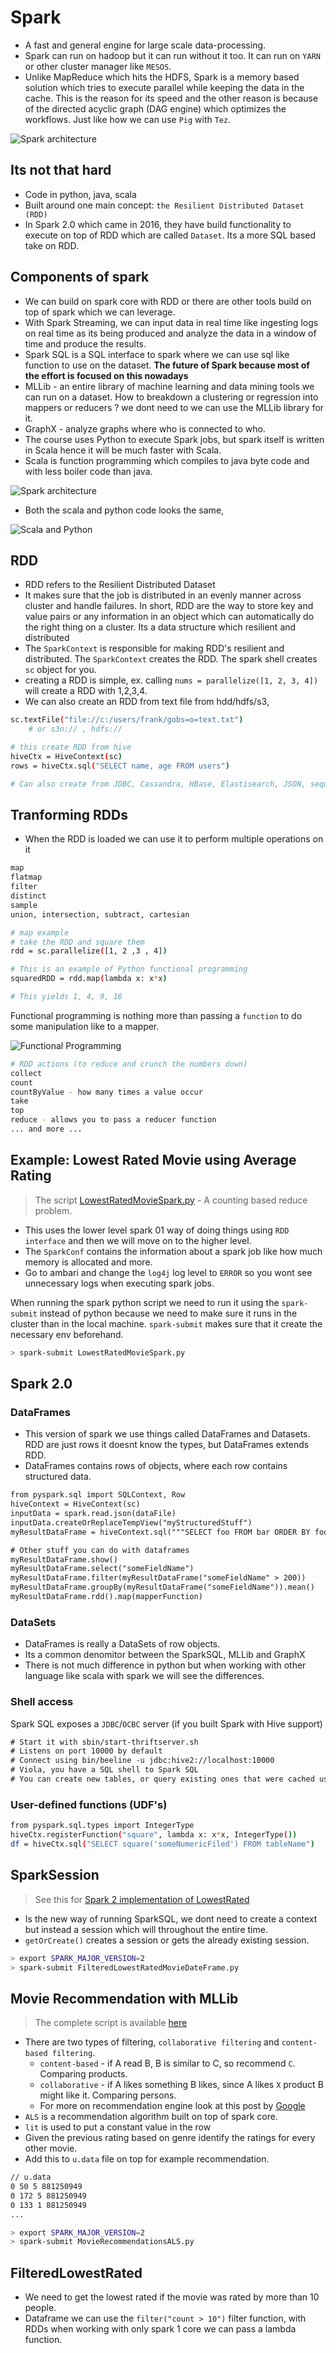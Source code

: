 # Spark

- A fast and general engine for large scale data-processing.
- Spark can run on hadoop but it can run without it too. It can run on `YARN` or other cluster manager like `MESOS`.
- Unlike MapReduce which hits the HDFS, Spark is a memory based solution which tries to execute parallel while keeping the data in the cache. This is the reason for its speed and the other reason is because of the directed acyclic graph (DAG engine) which optimizes the workflows. Just like how we can use `Pig` with `Tez`.

![Spark architecture](./docs/01.png)

## Its not that hard

- Code in python, java, scala
- Built around one main concept: `the Resilient Distributed Dataset (RDD)`
- In Spark 2.0 which came in 2016, they have build functionality to execute on top of RDD which are called `Dataset`. Its a more SQL based take on RDD.

## Components of spark

- We can build on spark core with RDD or there are other tools build on top of spark which we can leverage.
- With Spark Streaming, we can input data in real time like ingesting logs on real time as its being produced and analyze the data in a window of time and produce the results. 
- Spark SQL is a SQL interface to spark where we can use sql like function to use on the dataset. **The future of Spark because most of the effort is focused on this nowadays**
- MLLib - an entire library of machine learning and data mining tools we can run on a dataset. How to breakdown a clustering or regression into mappers or reducers ? we dont need to we can use the MLLib library for it.
- GraphX - analyze graphs where who is connected to who.
- The course uses Python to execute Spark jobs, but spark itself is written in Scala hence it will be much faster with Scala.
- Scala is function programming which compiles to java byte code and with less boiler code than java.

![Spark architecture](./docs/02.png)

- Both the scala and python code looks the same,

![Scala and Python](./docs/03.png)


## RDD

- RDD refers to the Resilient Distributed Dataset
- It makes sure that the job is distributed in an evenly manner across cluster and handle failures. In short, RDD are the way to store key and value pairs or any information in an object which can automatically do the right thing on a cluster. Its a data structure which resilient and distributed
- The `SparkContext` is responsible for making RDD's resilient and distributed. The `SparkContext` creates the RDD. The spark shell creates `sc` object for you.
- creating a RDD is simple, ex. calling `nums = parallelize([1, 2, 3, 4])` will create a RDD with 1,2,3,4.
- We can also create an RDD from text file from hdd/hdfs/s3,

```sh
sc.textFile("file://c:/users/frank/gobs=o=text.txt")
	# or s3n:// , hdfs://

# this create RDD from hive
hiveCtx = HiveContext(sc) 
rows = hiveCtx.sql("SELECT name, age FROM users")

# Can also create from JDBC, Cassandra, HBase, Elastisearch, JSON, sequence files, various compressed formats
```

## Tranforming RDDs

- When the RDD is loaded we can use it to perform multiple operations on it

```sh
map
flatmap
filter
distinct
sample
union, intersection, subtract, cartesian

# map example
# take the RDD and square them
rdd = sc.parallelize([1, 2 ,3 , 4])

# This is an example of Python functional programming
squaredRDD = rdd.map(lambda x: x*x)

# This yields 1, 4, 9, 16
```

Functional programming is nothing more than passing a `function` to do some manipulation like to a mapper.

![Functional Programming](./docs/04.png)

```sh
# RDD actions (to reduce and crunch the numbers down)
collect
count
countByValue - how many times a value occur
take
top
reduce - allows you to pass a reducer function
... and more ...
```

## Example: Lowest Rated Movie using Average Rating

> The script [LowestRatedMovieSpark.py](./LowestRatedMovieSpark.py) - A counting based reduce problem.

- This uses the lower level spark 01 way of doing things using `RDD interface` and then we will move on to the higher level.
- The `SparkConf` contains the information about a spark job like how much memory is allocated and more.
- Go to ambari and change the `log4j` log level to `ERROR` so you wont see unnecessary logs when executing spark jobs.

When running the spark python script we need to run it using the `spark-submit` instead of python because we need to make sure it runs in the cluster than in the local machine. `spark-submit` makes sure that it create the necessary env beforehand.

```sh
> spark-submit LowestRatedMovieSpark.py
```

## Spark 2.0

### DataFrames

- This version of spark we use things called DataFrames and Datasets. RDD are just rows it doesnt know the types, but DataFrames extends RDD.
- DataFrames contains rows of objects, where each row contains structured data.

```txt
from pyspark.sql import SQLContext, Row
hiveContext = HiveContext(sc)
inputData = spark.read.json(dataFile)
inputData.createOrReplaceTempView("myStructuredStuff")
myResultDataFrame = hiveContext.sql("""SELECT foo FROM bar ORDER BY foobar""")

# Other stuff you can do with dataframes
myResultDataFrame.show()
myResultDataFrame.select("someFieldName")
myResultDataFrame.filter(myResultDataFrame("someFieldName" > 200))
myResultDataFrame.groupBy(myResultDataFrame("someFieldName")).mean()
myResultDataFrame.rdd().map(mapperFunction)
```

### DataSets

- DataFrames is really a DataSets of row objects.
- Its a common denomitor between the SparkSQL, MLLib and GraphX
- There is not much difference in python but when working with other language like scala with spark we will see the differences.

### Shell access

Spark SQL exposes a `JDBC`/`OCBC` server (if you built Spark with Hive support)

```txt
# Start it with sbin/start-thriftserver.sh
# Listens on port 10000 by default
# Connect using bin/beeline -u jdbc:hive2://localhost:10000
# Viola, you have a SQL shell to Spark SQL
# You can create new tables, or query existing ones that were cached using hiveCtx.cacheTable("tableName");
```

### User-defined functions (UDF's)

```sh
from pyspark.sql.types import IntegerType
hiveCtx.registerFunction("square", lambda x: x*x, IntegerType())
df = hiveCtx.sql("SELECT square('someNumericFiled') FROM tableName")
```

## SparkSession

> See this for [Spark 2 implementation of LowestRated](./FilteredLowestRatedMovieDateFrame.py)

- Is the new way of running SparkSQL, we dont need to create a context but instead a session which will throughout the entire time.
- `getOrCreate()` creates a session or gets the already existing session.

```sh
> export SPARK_MAJOR_VERSION=2
> spark-submit FilteredLowestRatedMovieDateFrame.py
```

## Movie Recommendation with MLLib

> The complete script is available [here](./MovieRecommendationsALS.py)

- There are two types of filtering, `collaborative filtering` and `content-based filtering`.
  - `content-based` - if A read B, B is similar to C, so recommend `C`. Comparing products.
  - `collaborative` - if A likes something B likes, since A likes `X` product B might like it. Comparing persons.
  - For more on recommendation engine look at this post by [Google](https://developers.google.com/machine-learning/recommendation/collaborative/basics)
- `ALS` is a recommendation algorithm built on top of spark core.
- `lit` is used to put a constant value in the row
- Given the previous rating based on genre identify the ratings for every other movie.
- Add this to `u.data` file on top for example recommendation.

```txt
// u.data
0 50 5 881250949
0 172 5 881250949
0 133 1 881250949
...
```

```sh
> export SPARK_MAJOR_VERSION=2
> spark-submit MovieRecommendationsALS.py
```

## FilteredLowestRated

- We need to get the lowest rated if the movie was rated by more than 10 people.
- Dataframe we can use the `filter("count > 10")` filter function, with RDDs when working with only spark 1 core we can pass a lambda function.
